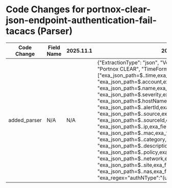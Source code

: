 # Code Changes for portnox-clear-json-endpoint-authentication-fail-tacacs (Parser)

| Code Change | Field Name | 2025.11.1 | 2025.12.1 |
|-------------|------------|-----------|------------|
| added_parser | N/A | N/A | {"ExtractionType": "json", "Vendor": "Portnox", "Product": "Portnox CLEAR", "TimeFormat": "epoch", "Fields": ["exa_json_path=$..time,exa_field_name=time", "exa_json_path=$.account,exa_field_name=account", "exa_json_path=$.name,exa_field_name=event_name", "exa_json_path=$.severity,exa_field_name=severity", "exa_json_path=$.hostName,exa_field_name=host", "exa_json_path=$..alertId,exa_field_name=alert_id", "exa_json_path=$..source,exa_field_name=device_name", "exa_json_path=$..sourceId,exa_field_name=device_id", "exa_json_path=$..ip,exa_field_name=device_ip", "exa_json_path=$..mac,exa_field_name=src_mac", "exa_json_path=$..category,exa_field_name=category", "exa_json_path=$..description,exa_field_name=additional_info", "exa_json_path=$..policy,exa_field_name=policy_name", "exa_json_path=$..network,exa_field_name=network", "exa_json_path=$..site,exa_field_name=site_name", "exa_json_path=$..nas,exa_field_name=framed_addr", "exa_regex=\"authNType\":\"(unknown|({auth_type}[^\",]+))\"", "exa_regex=NAS IP '({nas_ip_address}((([0-9a-fA-F.]{0,4}):{1,2}){1,7}([0-9a-fA-F]){0,4})|(((25[0-5]|(2[0-4]|1\d|[0-9]|)\d)\.?\b){4}))", "exa_regex=User '({user}[\w\.\-\!\#\^\~]{1,40}\$?)'"], "Name": "portnox-clear-json-endpoint-authentication-fail-tacacs", "ParserVersion": "v1.0.0", "Conditions": ["Portnox", "CLEAR", "\"category\":\"Access\"", "\"TACACS+ ", " access ", " denied "]} |
